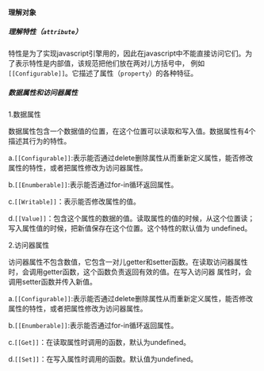 #### 理解对象
 
##### 理解特性（`attribute`）
  
  特性是为了实现javascript引擎用的，因此在javascript中不能直接访问它们。为了表示特性是内部值，该规范把他们放在两对儿方括号中，
  例如`[[Configurable]]`。它描述了属性（`property`）的各种特征。
 
#####  数据属性和访问器属性
   
 1.数据属性
 
 数据属性包含一个数据值的位置，在这个位置可以读取和写入值。数据属性有4个描述其行为的特性。
 
   a.`[[Configurable]]`:表示能否通过delete删除属性从而重新定义属性，能否修改属性的特性，或者把属性修改为访问器属性。
   
   b.`[[Enumberable]]`:表示能否通过for-in循环返回属性。
   
   c.`[[Writable]]`：表示能否修改属性的值。
   
   d.`[[Value]]`：包含这个属性的数据的值。读取属性的值的时候，从这个位置读；写入属性值的时候，把新值保存在这个位置。这个特性的默认值为
    undefined。
    
 2.访问器属性
 
 访问器属性不包含数值，它包含一对儿getter和setter函数。在读取访问器属性时，会调用getter函数，这个函数负责返回有效的值。在写入访问器
 属性时，会调用setter函数并传入新值。
 
  a.`[[Configurable]]`:表示能否通过delete删除属性从而重新定义属性，能否修改属性的特性，或者把属性修改为访问器属性。
    
  b.`[[Enumberable]]`:表示能否通过for-in循环返回属性。

  c.`[[Get]]`：在读取属性时调用的函数，默认为undefined。

  d.`[[Set]]`：在写入属性时调用的函数。默认值为undefined。
    
   
     